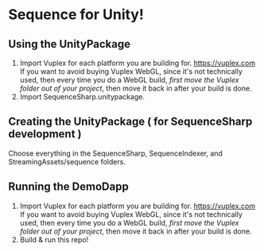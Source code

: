 # Sequence for Unity!

## Using the UnityPackage

1. Import Vuplex for each platform you are building for. https://vuplex.com
   If you want to avoid buying Vuplex WebGL, since it's not technically used, then every time you do a WebGL build, _first move the Vuplex folder out of your project_, then move it back in after your build is done.
2. Import SequenceSharp.unitypackage.

## Creating the UnityPackage ( for SequenceSharp development )

Choose everything in the SequenceSharp, SequenceIndexer, and StreamingAssets/sequence folders.

## Running the DemoDapp

1. Import Vuplex for each platform you are building for. https://vuplex.com
   If you want to avoid buying Vuplex WebGL, since it's not technically used, then every time you do a WebGL build, _first move the Vuplex folder out of your project_, then move it back in after your build is done.
2. Build & run this repo!
